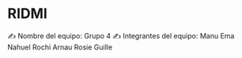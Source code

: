 # RIDMI

✍️ Nombre del equipo: 
                        Grupo 4 
✍️ Integrantes del equipo: 
    Manu
    Ema
    Nahuel
    Rochi
    Arnau
    Rosie
    Guille